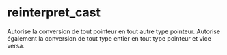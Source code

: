 # reinterpret_cast

Autorise la conversion de tout pointeur en tout autre type pointeur. Autorise également la conversion de tout type entier en tout type pointeur et vice versa.